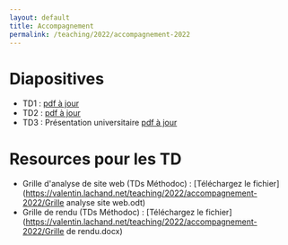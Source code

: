 ```yaml
---
layout: default
title: Accompagnement
permalink: /teaching/2022/accompagnement-2022
---
```


# Diapositives
  * TD1 : [pdf à jour](https://docs.google.com/presentation/d/1Nx2zdQANdi3HL1I2bPpK0HEd0BAMeuDEdhAQQ_v4T78/export/pdf)
  * TD2 : [pdf à jour](https://docs.google.com/presentation/d/1LgHhzxdQfoYvsuP0-kauGThakAYZCYELqLzcaVQZTXs/export/pdf)
  * TD3 : Présentation universitaire [pdf à jour](https://docs.google.com/presentation/d/1e0mSuzD8eJFQFujy4JZ72SYAAyUGLKSsnGFRU6oG4hY/export/pdf)

# Resources pour les TD
  * Grille d'analyse de site web (TDs Méthodoc) : [Téléchargez le fichier](https://valentin.lachand.net/teaching/2022/accompagnement-2022/Grille analyse site web.odt)
  * Grille de rendu (TDs Méthodoc) : [Téléchargez le fichier](https://valentin.lachand.net/teaching/2022/accompagnement-2022/Grille de rendu.docx)
